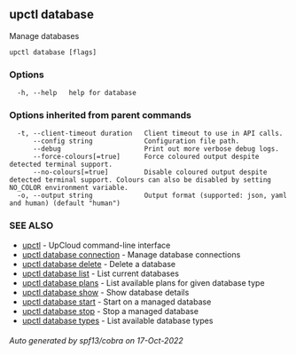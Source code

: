 ## upctl database

Manage databases

```
upctl database [flags]
```

### Options

```
  -h, --help   help for database
```

### Options inherited from parent commands

```
  -t, --client-timeout duration   Client timeout to use in API calls.
      --config string             Configuration file path.
      --debug                     Print out more verbose debug logs.
      --force-colours[=true]      Force coloured output despite detected terminal support.
      --no-colours[=true]         Disable coloured output despite detected terminal support. Colours can also be disabled by setting NO_COLOR environment variable.
  -o, --output string             Output format (supported: json, yaml and human) (default "human")
```

### SEE ALSO

* [upctl](upctl.md)	 - UpCloud command-line interface
* [upctl database connection](upctl_database_connection.md)	 - Manage database connections
* [upctl database delete](upctl_database_delete.md)	 - Delete a database
* [upctl database list](upctl_database_list.md)	 - List current databases
* [upctl database plans](upctl_database_plans.md)	 - List available plans for given database type
* [upctl database show](upctl_database_show.md)	 - Show database details
* [upctl database start](upctl_database_start.md)	 - Start on a managed database
* [upctl database stop](upctl_database_stop.md)	 - Stop a managed database
* [upctl database types](upctl_database_types.md)	 - List available database types

###### Auto generated by spf13/cobra on 17-Oct-2022
